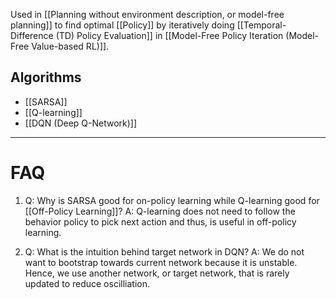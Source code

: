 Used in [[Planning without environment description, or model-free planning]] to find optimal [[Policy]] by iteratively doing [[Temporal-Difference (TD) Policy Evaluation]] in [[Model-Free Policy Iteration (Model-Free Value-based RL)]].

## Algorithms
 
- [[SARSA]]
- [[Q-learning]]
- [[DQN (Deep Q-Network)]]


---
# FAQ

1. Q: Why is SARSA good for on-policy learning while Q-learning good for [[Off-Policy Learning]]?
	A: Q-learning does not need to follow the behavior policy to pick next action and thus, is useful in off-policy learning.

2. Q: What is the intuition behind target network in DQN?
	A: We do not want to bootstrap towards current network because it is unstable. Hence, we use another network, or target network, that is rarely updated to reduce oscilliation.